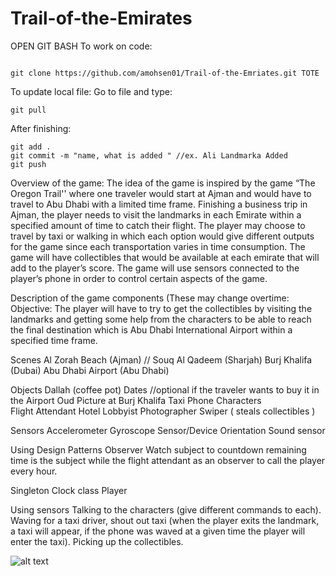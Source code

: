 # Trail-of-the-Emirates


OPEN GIT BASH
To work on code:
```

git clone https://github.com/amohsen01/Trail-of-the-Emriates.git TOTE
```

To update local file:
Go to file and type:

```
git pull

```

After finishing:
```
git add .
git commit -m "name, what is added " //ex. Ali Landmarka Added
git push
```

Overview of the game:
	The idea of the game is inspired by the game “The Oregon Trail'' where one traveler would start at Ajman and would have to travel to Abu Dhabi with a limited time frame. Finishing a business trip in Ajman, the player needs to visit the landmarks in each Emirate within a specified amount of time to catch their flight. The player may choose to travel by taxi or walking in which each option would give different outputs for the game since each transportation varies in time consumption. The game will have collectibles that would be available at each emirate that will add to the player’s score. The game will use sensors connected to the player’s phone in order to control certain aspects of the game.


Description of the game components (These may change overtime:
Objective:
The player will have to try to get the collectibles by visiting the landmarks and getting some help from the characters to be able to reach the final destination which is Abu Dhabi International Airport within a specified time frame.


Scenes
Al Zorah Beach  (Ajman) //
Souq Al Qadeem  (Sharjah)
Burj Khalifa  (Dubai)
Abu Dhabi Airport  (Abu Dhabi)

Objects
Dallah (coffee pot)
Dates  //optional if the traveler wants to buy it in the Airport
Oud 
Picture at Burj Khalifa
Taxi
 Phone
Characters 	
 Flight Attendant
 Hotel Lobbyist
 Photographer 
Swiper ( steals collectibles )

Sensors
Accelerometer 
Gyroscope Sensor/Device Orientation 
Sound sensor 

Using Design Patterns 
Observer
Watch subject to countdown remaining time is the subject while the flight attendant as an observer to call the player every hour.

Singleton 
Clock class
Player
 
Using sensors 
Talking to the characters (give different commands to each).
Waving for a taxi driver, shout out taxi (when the player exits the landmark, a taxi will appear, if the phone was waved at a given time the player will enter the taxi).
Picking up the collectibles.


![alt text](https://i.ibb.co/TcbkhYy/Class-Diagram.png)

